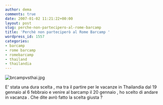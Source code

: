 ```yaml
---
author: dema
comments: true
date: 2007-01-02 11:21:22+00:00
layout: post
slug: perche-non-partecipero-al-rome-barcamp
title: 'Perchè non parteciperò al Rome Barcamp '
wordpress_id: 1557
categories:
- barcamp
- rome barcamp
- romebarcamp
- thailand
- thailandia
---
```


![brcampvsthai.jpg](http://dema.tv/wp-content/uploads/2007/01/brcampvsthai1.jpg)

E' stata una dura scelta , ma tra il partire per le vacanze in Thailandia dal 19 gennaio al 6 febbraio e venire al barcamp il 20 gennaio , ho scelto di andare in vacanza . Che dite avrò fatto la scelta giusta ?
